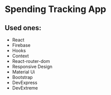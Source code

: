 # Spending Tracking App
 

## Used ones:

* React
* Firebase
* Hooks
* Context
* React-router-dom
* Responsive Design
* Material Ui
* Bootstrap
* DevExpress
* DevExtreme
